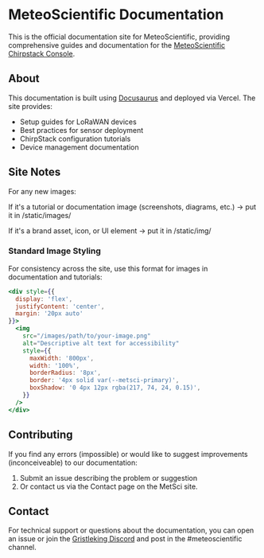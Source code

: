 # MeteoScientific Documentation

This is the official documentation site for MeteoScientific, providing comprehensive guides and documentation for the [MeteoScientific Chirpstack Console](https://console.meteoscientific.com/front/).

## About

This documentation is built using [Docusaurus](https://docusaurus.io/) and deployed via Vercel. The site provides:
- Setup guides for LoRaWAN devices
- Best practices for sensor deployment
- ChirpStack configuration tutorials
- Device management documentation

## Site Notes
For any new images:

If it's a tutorial or documentation image (screenshots, diagrams, etc.) → put it in /static/images/

If it's a brand asset, icon, or UI element → put it in /static/img/


### Standard Image Styling

For consistency across the site, use this format for images in documentation and tutorials:

```jsx
<div style={{
  display: 'flex',
  justifyContent: 'center',
  margin: '20px auto'
}}>
  <img 
    src="/images/path/to/your-image.png"
    alt="Descriptive alt text for accessibility"
    style={{
      maxWidth: '800px',
      width: '100%',
      borderRadius: '8px',
      border: '4px solid var(--metsci-primary)',
      boxShadow: '0 4px 12px rgba(217, 74, 24, 0.15)',
    }}
  />
</div>
```

## Contributing

If you find any errors (impossible) or would like to suggest improvements (inconceiveable) to our documentation:

1. Submit an issue describing the problem or suggestion
2. Or contact us via the Contact page on the MetSci site.

## Contact

For technical support or questions about the documentation, you can open an issue or join the [Gristleking Discord](https://discord.gg/PAjUSky9Hp) and post in the #meteoscientific channel.

